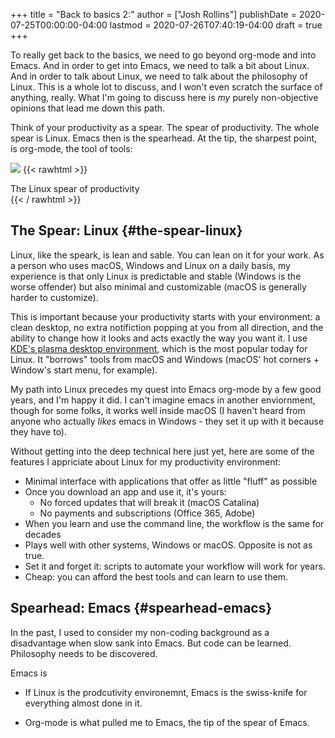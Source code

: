 +++
title = "Back to basics 2:"
author = ["Josh Rollins"]
publishDate = 2020-07-25T00:00:00-04:00
lastmod = 2020-07-26T07:40:19-04:00
draft = true
+++

To really get back to the basics, we need to go beyond org-mode and into Emacs. And in order to get into Emacs, we need to talk a bit about Linux. And in order to talk about Linux, we need to talk about the philosophy of Linux. This is a whole lot to discuss, and I won't even scratch the surface of anything, really. What I'm going to discuss here is _my_ purely non-objective opinions that lead me down this path.

<!--more-->

Think of your productivity as a spear. The spear of productivity. The whole spear is Linux. Emacs then is the spearhead. At the tip, the sharpest point, is org-mode, the tool of tools:

![](/ox-hugo/2020-07-25.png)
{{< rawhtml >}}
<figcaption>The Linux spear of productivity</figcaption>
{{< / rawhtml >}}


## The Spear: Linux {#the-spear-linux}

Linux, like the speark, is lean and sable. You can lean on it for your work. As a person who uses macOS, Windows and Linux on a daily basis, my experience is that only Linux is predictable and stable (Windows is the worse offender) but also minimal and customizable (macOS is generally harder to customize).

This is important because your productivity starts with your environment: a clean desktop, no extra notifiction popping at you from all direction, and the ability to change how it looks and acts exactly the way you want it. I use [KDE's plasma desktop environment](https://en.wikipedia.org/wiki/KDE%5FPlasma%5F5), which is the most popular today for Linux. It "borrows" tools from macOS and Windows (macOS' hot corners + Window's start menu, for example).

My path into Linux precedes my quest into Emacs org-mode by a few good years, and I'm happy it did. I can't imagine emacs in another enviornment, though for some folks, it works well inside macOS (I haven't heard from anyone who actually _likes_ emacs in Windows - they set it up with it because they have to).

Without getting into the deep technical here just yet, here are some of the features I appriciate about Linux for my productivity environment:

-   Minimal interface with applications that offer as little "fluff" as possible
-   Once you download an app and use it, it's yours:
    -   No forced updates that will break it (macOS Catalina)
    -   No payments and subscriptions (Office 365, Adobe)
-   When you learn and use the command line, the workflow is the same for decades
-   Plays well with other systems, Windows or macOS. Opposite is not as true.
-   Set it and forget it: scripts to automate your workflow will work for years.
-   Cheap: you can afford the best tools and can learn to use them.


## Spearhead: Emacs {#spearhead-emacs}

In the past, I used to consider my non-coding background as a disadvantage when slow sank into Emacs. But code can be learned. Philosophy needs to be discovered.

Emacs is

-   If Linux is the prodcutivity environemnt, Emacs is the swiss-knife for everything almost done in it.

-   Org-mode is what pulled me to Emacs, the tip of the spear of Emacs.
